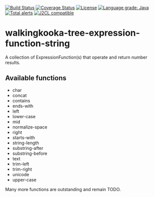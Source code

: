 [![Build Status](https://github.com/mP1/walkingkooka-tree-expression-function-string/actions/workflows/build.yaml/badge.svg)](https://github.com/mP1/walkingkooka-tree-expression-function-string/actions/workflows/build.yaml/badge.svg)
[![Coverage Status](https://coveralls.io/repos/github/mP1/walkingkooka-tree-expression-function-string/badge.svg?branch=master)](https://coveralls.io/github/mP1/walkingkooka-tree-expression-function-string?branch=master)
[![License](https://img.shields.io/badge/License-Apache%202.0-blue.svg)](https://opensource.org/licenses/Apache-2.0)
[![Language grade: Java](https://img.shields.io/lgtm/grade/java/g/mP1/walkingkooka-tree-expression-function-string.svg?logo=lgtm&logoWidth=18)](https://lgtm.com/projects/g/mP1/walkingkooka-tree-expression-function-string/context:java)
[![Total alerts](https://img.shields.io/lgtm/alerts/g/mP1/walkingkooka-tree-expression-function-string.svg?logo=lgtm&logoWidth=18)](https://lgtm.com/projects/g/mP1/walkingkooka-tree-expression-function-string/alerts/)
[![J2CL compatible](https://img.shields.io/badge/J2CL-compatible-brightgreen.svg)](https://github.com/mP1/j2cl-central)


# walkingkooka-tree-expression-function-string
A collection of ExpressionFunction(s) that operate and return number results.



## Available functions

- char
- concat
- contains
- ends-with
- left
- lower-case
- mid
- normalize-space
- right
- starts-with
- string-length
- substring-after
- substring-before
- text
- trim-left
- trim-right
- unicode
- upper-case

Many more functions are outstanding and remain TODO.

